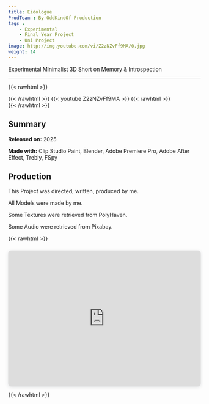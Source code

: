 ```yaml
---
title: Eidologue
ProdTeam : By OddKindOf Production
tags : 
    - Experimental
    - Final Year Project
    - Uni Project
image: http://img.youtube.com/vi/Z2zNZvFf9MA/0.jpg
weight: 14
---
```

Experimental Minimalist 3D Short on Memory & Introspection
<!--more-->
---
{{< rawhtml >}}
<div class="py-2">
{{< /rawhtml >}}
{{< youtube Z2zNZvFf9MA >}}
{{< rawhtml >}}
</div>
{{< /rawhtml >}}

## Summary

**Released on:** 2025

**Made with:** Clip Studio Paint, Blender, Adobe Premiere Pro, Adobe After Effect, Trebly, FSpy

## Production

This Project was directed, written, produced by me.

All Models were made by me.

Some Textures were retrieved from PolyHaven.

Some Audio were retrieved from Pixabay.

{{< rawhtml >}}
<div style="position: relative; width: 100%; height: 0; padding-top: 70.7071%; padding-bottom: 0; box-shadow: 0 2px 8px 0 rgba(63,69,81,0.16); margin-top: 1.6em; margin-bottom: 0.9em; overflow: hidden; border-radius: 8px; will-change: transform;">
  <iframe loading="lazy" style="position: absolute; width: 100%; height: 100%; top: 0; left: 0; border: none; padding: 0;margin: 0;"
    src="https://www.canva.com/design/DAGpfR3RT6g/_wnc4DP_pR3AfAyl_OQLtw/view?embed" allowfullscreen="allowfullscreen" allow="fullscreen">
  </iframe>
</div>
{{< /rawhtml >}}